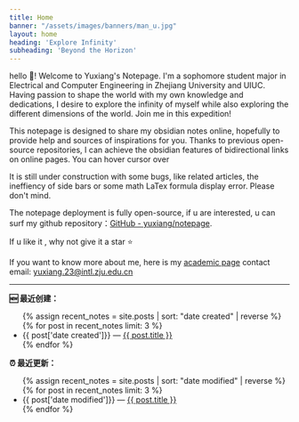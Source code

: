 ```yaml
---
title: Home
banner: "/assets/images/banners/man_u.jpg"
layout: home
heading: 'Explore Infinity'
subheading: 'Beyond the Horizon'
---
```


hello 👋! Welcome to Yuxiang's Notepage. I'm a sophomore student major in Electrical and Computer Engineering in Zhejiang University and UIUC. Having passion to shape the world with my own knowledge and dedications, I desire to explore the infinity of myself while also exploring the different dimensions of the world. Join me in this expedition! 

This notepage is designed to share my obsidian notes online, hopefully to provide help and sources of inspirations for you. Thanks to previous open-source repositories, I can achieve the obsidian features of bidirectional links on online pages. You can hover cursor over

It is still under construction with some bugs, like related articles, the ineffiency of side bars or some math LaTex formula display error. Please don't mind.

The notepage deployment is fully open-source, if u are interested, u can surf my github repository：[GitHub - yuxiang/notepage](https://github.com/Wanyuxiang-code/notepage.git). 

If u like it , why not give it a star ⭐️

If you want to know more about me, here is my [academic page](https://wanyuxiang-code.github.io/)
contact email: yuxiang.23@intl.zju.edu.cn

---

<strong>🆕 最近创建：</strong>
<ul>
  {% assign recent_notes = site.posts | sort: "date created" | reverse %}
  {% for post in recent_notes  limit: 3 %}
    <li>
      {{ post['date created']}} — <a class="internal-link" href="{{ post.url }}">{{ post.title }}</a>
    </li>
  {% endfor %}
</ul>


<strong>⏰ 最近更新：</strong>

<ul>
  {% assign recent_notes = site.posts | sort: "date modified" | reverse %}
  {% for post in recent_notes  limit: 3 %}
    <li>
      {{ post['date modified']}} — <a class="internal-link" href="{{ post.url }}">{{ post.title }}</a>
    </li>
  {% endfor %}
</ul>
